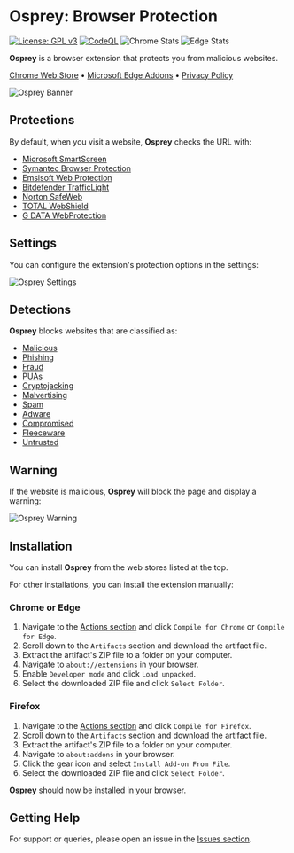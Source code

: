# Osprey: Browser Protection

[![License: GPL v3](https://img.shields.io/badge/License-GPLv3-blue.svg)](LICENSE)
[![CodeQL](https://github.com/Foulest/Osprey/actions/workflows/github-code-scanning/codeql/badge.svg)](https://github.com/Foulest/Osprey/actions/workflows/github-code-scanning/codeql)
![Chrome Stats](https://img.shields.io/chrome-web-store/users/jmnpibhfpmpfjhhkmpadlbgjnbhpjgnd?label=Chrome%20Installs&color=00CC00)
![Edge Stats](https://img.shields.io/badge/dynamic/json?label=Edge%20Installs&color=00CC00&query=%24.activeInstallCount&url=https%3A%2F%2Fmicrosoftedge.microsoft.com%2Faddons%2Fgetproductdetailsbycrxid%2Fnopglhplnghfhpniofkcopmhbjdonlgn)

**Osprey** is a browser extension that protects you from malicious websites.

[Chrome Web Store](https://chromewebstore.google.com/detail/osprey-browser-protection/jmnpibhfpmpfjhhkmpadlbgjnbhpjgnd)
• [Microsoft Edge Addons](https://microsoftedge.microsoft.com/addons/detail/osprey-browser-protectio/nopglhplnghfhpniofkcopmhbjdonlgn)
• [Privacy Policy](https://github.com/Foulest/Osprey/blob/main/.github/PRIVACY.md)

![Osprey Banner](https://i.imgur.com/K8m11GN.png)

## Protections

By default, when you visit a website, **Osprey** checks the URL with:

- [Microsoft SmartScreen](https://learn.microsoft.com/en-us/windows/security/operating-system-security/virus-and-threat-protection/microsoft-defender-smartscreen)
- [Symantec Browser Protection](https://chromewebstore.google.com/detail/symantec-browser-protecti/hielpjjagjimpgppnopiibaefhfpbpfn)
- [Emsisoft Web Protection](https://emsisoft.com/en/help/1636/web-protection)
- [Bitdefender TrafficLight](https://bitdefender.com/en-us/consumer/trafficlight)
- [Norton SafeWeb](https://safeweb.norton.com)
- [TOTAL WebShield](https://dashboard.totalwebshield.com/products/totalwebshield)
- [G DATA WebProtection](https://gdata.de/help/en/consumer/FAQ/webProtectionWinFAQ)

## Settings

You can configure the extension's protection options in the settings:

![Osprey Settings](https://i.imgur.com/lHZHTas.png)

## Detections

**Osprey** blocks websites that are classified as:

- [Malicious](https://us.norton.com/blog/malware/what-are-malicious-websites)
- [Phishing](https://f-secure.com/us-en/articles/what-is-phishing)
- [Fraud](https://usa.kaspersky.com/resource-center/preemptive-safety/scam-websites)
- [PUAs](https://us.norton.com/blog/malware/what-are-puas-potentially-unwanted-applications)
- [Cryptojacking](https://kaspersky.com/resource-center/definitions/what-is-cryptojacking)
- [Malvertising](https://malwarebytes.com/malvertising)
- [Spam](https://developers.google.com/search/docs/essentials/spam-policies)
- [Adware](https://us.norton.com/blog/malware/adware)
- [Compromised](https://malwarebytes.com/glossary/compromised)
- [Fleeceware](https://blog.avast.com/how-to-spot-fleeceware)
- [Untrusted](https://mcafee.com/blogs/internet-security/how-to-tell-whether-a-website-is-safe-or-unsafe)

## Warning

If the website is malicious, **Osprey** will block the page and display a warning:

![Osprey Warning](https://i.imgur.com/FpPtbJh.png)

## Installation

You can install **Osprey** from the web stores listed at the top.

For other installations, you can install the extension manually:

### Chrome or Edge

1. Navigate to the [Actions section](https://github.com/Foulest/Osprey/actions/workflows) and click `Compile for Chrome` or `Compile for Edge`.
2. Scroll down to the `Artifacts` section and download the artifact file.
3. Extract the artifact's ZIP file to a folder on your computer.
4. Navigate to `about://extensions` in your browser.
5. Enable `Developer mode` and click `Load unpacked`.
6. Select the downloaded ZIP file and click `Select Folder`.

### Firefox

1. Navigate to the [Actions section](https://github.com/Foulest/Osprey/actions/workflows) and click `Compile for Firefox`.
2. Scroll down to the `Artifacts` section and download the artifact file.
3. Extract the artifact's ZIP file to a folder on your computer.
4. Navigate to `about:addons` in your browser.
5. Click the gear icon and select `Install Add-on From File`.
6. Select the downloaded ZIP file and click `Select Folder`.

**Osprey** should now be installed in your browser.

## Getting Help

For support or queries, please open an issue in the [Issues section](https://github.com/Foulest/Osprey/issues).
